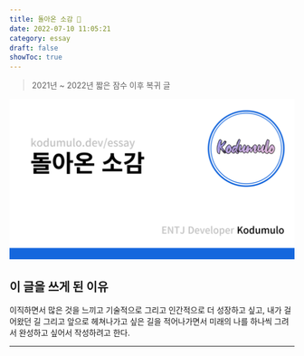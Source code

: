 ```yaml
---
title: 돌아온 소감 🤔
date: 2022-07-10 11:05:21
category: essay
draft: false
showToc: true
---
```

> 2021년 ~ 2022년 짧은 잠수 이후 복귀 글

![Main-image](./images/feeling-back-thumbnail.png)

## 이 글을 쓰게 된 이유

이직하면서 많은 것을 느끼고 기술적으로 그리고 인간적으로 더 성장하고 싶고, 내가 걸어왔던 길 그리고 앞으로 헤쳐나가고 싶은 길을 적어나가면서 미래의 나를 하나씩 그려서 완성하고 싶어서 작성하려고 한다.

---